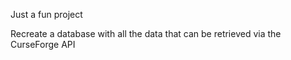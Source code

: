 Just a fun project

Recreate a database with all the data that can be retrieved via the CurseForge API